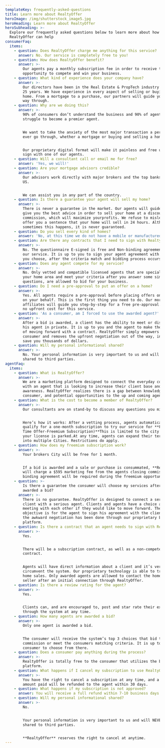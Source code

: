 ```yaml
---
templateKey: frequently-asked-questions
title: Learn more about RealtyOffer
heroImage: /img/shutterstock_image5.jpg
heroHeading: Learn more about RealtyOffer
heroSubheading: >-
  Explore our frequently asked questions below to learn more about how
  RealtyOffer can help
consumerFaq:
  items:
    - question: Does RealtyOffer charge me anything for this service?
      answer: No. Our service is completely free to you!
    - question: How does RealtyOffer benefit?
      answer: >-
        Our agents pay a monthly subscription fee in order to receive the
        opportunity to compete and win your business.
    - question: What kind of experience does your company have?
      answer: >-
        Our directors have been in the Real Estate & PropTech industry for over
        25 years. We have experience in every aspect of selling or buying a
        home. From a mortgage to a purchase, our partners will guide you all the
        way through.
    - question: Why are we doing this?
      answer: >-
        90% of consumers don’t understand the business and 90% of agents
        struggle to become a premier agent.


        We want to take the anxiety of the most major transaction a person will
        ever go through, whether a mortgage or buying and selling a home.


        Our proprietary digital format will make it painless and free until you
        sign with one of our agents.
    - question: Will a consultant call or email me for free?
      answer: 'Yes, we will!'
    - question: Are your mortgage advisors credible?
      answer: >-
        Our advisors work directly with major brokers and the top banks in the
        US.


        We can assist you in any part of the country.
    - question: Is there a guarantee your agent will sell my home?
      answer: >-
        There is never a guarantee in the market. Our agents will guide you and
        give you the best advice in order to sell your home at a discount
        commission, which will maximize yourprofits. We refuse to mislead and
        offer you a sentence that your home will sell in 24 hours. Although
        sometimes this happens, it is never guaranteed.
    - question: Do you sell every kind of homes?
      answer: 'No, at this time we do not have a mobile or manufactured home division.'
    - question: Are there any contracts that I need to sign with RealtyOffer?
      answer: >-
        No. The questionnaire E-signed is free and Non-binding agreement to use
        our service. It is up to you to sign your agent agreement with the agent
        you choose, after the criteria match and bidding process occurs.
    - question: Does any agent compete for my service?
      answer: >-
        No. Only vetted and compatible licensed agents that are specialized in
        your home area and meet your criteria after you answer some simple
        questions, are allowed to bid for your business.
    - question: Do I need a pre-approval to put an offer on a home?
      answer: >-
        Yes. All agents require a pre-approval before placing offers on homes,
        on your behalf. This is the first thing you need to do. Our mortgage
        affiliates will guide you step-by-step for a free pre-approval. There is
        no upfront cost for this service.
    - question: 'As a consumer, am I forced to use the awarded agent?'
      answer: >-
        After a bid is awarded, a client has the ability to meet or discuss with
        his agent in private. It is up to you and the agent to make the choice
        of moving forward with a contract. RealtyOffer simply empowers the
        consumer and removes the upfront negotiation out of the way, in order to
        save you thousands of dollars.
    - question: Will my personal informational shared?
      answer: >-
        No. Your personal information is very important to us and will NEVER be
        shared to third parties.
agentFaq:
  items:
    - question: What is RealtyOffer?
      answer: >-
        We are a marketing platform designed to connect the everyday consumer
        with an agent that is looking to increase their client base and brand
        awareness. RealtyOffer realizes there is a gap between knowledge to the
        consumer, and potential opportunities to the up and coming agent.
    - question: What is the cost to become a member of RealtyOffer?
      answer: >-
        Our consultants are on stand-by to discuss any questions you might have.


        Here’s how it works: After a vetting process, agents automatically
        qualify for a one-month subscription to try our service for **FREE. (One
        Time Offer-Freemium Subscription)**This is limited to the city of where
        your license is parked.At any time, agents can expand their territory
        into multiple Cities. Restrictions do apply.
    - question: How does my freemium subscription work?
      answer: >-
        Your brokers City will be free for 1 month.


        If a bid is awarded and a sale or purchase is consummated, **RealtyOffer
        will charge a $595 marketing fee from the agents closing commission, a
        binding agreement will be required during the freemium opportunity.**
    - question: >-
        Is there a guarantee the consumer will choose my services after I am
        awarded a bid? 
      answer: >-
        There is no guarantee. RealtyOffer is designed to connect a serious
        client with a serious agent. Clients and agents have a choice after
        meeting with each other if they would like to move forward. The
        objective is for the agent to sign his agreement with the client after
        the awkward negotiation has been done through our proprietary bidding
        platform.
    - question: Is there a contract that an agent needs to sign with RealtyOffer?
      answer: >-
        Yes.


        There will be a subscription contract, as well as a non-compete
        contract.


        Agents will have direct information about a client and it’s very easy to
        circumvent the system. Our proprietary technology is able to track all
        home sales. Only awarded agents are allowed to contact the home buyer or
        seller after an initial connection through RealtyOffer.
    - question: Is there a review rating for the agent?
      answer: >-
        Yes.


        Clients can, and are encouraged to, post and star rate their experience
        through the system at any time.
    - question: How many agents are awarded a bid?
      answer: >-
        Only one agent is awarded a bid.


        The consumer will receive the system’s top 3 choices that bid the least
        commission or meet the consumers matching criteria. It is up to the
        consumer to choose from there.
    - question: Does a consumer pay anything during the process?
      answer: >-
        RealtyOffer is totally free to the consumer that utilizes the bidding
        platform.
    - question: What happens if I cancel my subscription to use RealtyOffer?
      answer: >-
        You have the right to cancel a subscription at any time, and a prorated
        amount paid will be refunded to the agent within 30 days.
    - question: What happens if my subscription is not approved?
      answer: You will receive a full refund within 7-10 business days.
    - question: Will my personal informational shared?
      answer: >-
        No.


        Your personal information is very important to us and will NEVER be
        shared to third parties.


        **RealtyOffer** reserves the right to cancel at anytime.
---
```

